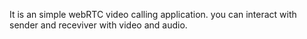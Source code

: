 It is an simple webRTC video calling application. you can interact with sender and receviver with video and audio.
